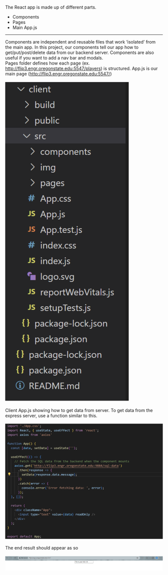 The React app is made up of different parts. 
* Components
* Pages
* Main App.js <br>
___
Components are independent and reusable files that work ‘isolated’ from the main app. In this project, our components tell our app how to get/put/post/delete data from our backend server. Components are also useful if you want to add a nav bar and modals. <br>
Pages folder defines how each page (ex. http://flip3.engr.oregonstate.edu:5547/players) is structured. App.js is our main page (http://flip3.engr.oregonstate.edu:5547/)<br><br>
![app.js file](https://github.com/scott5Tots/react-starter-app/blob/main/Step%203/assets/Src.png)<br><br>
Client App.js showing how to get data from server. To get data from the express server, use a function similar to this.<br><br>
![app.js file](https://github.com/scott5Tots/react-starter-app/blob/main/Step%203/assets/Client%20app.png)<br><br>
The end result should appear as so<br><br>
![app.js file](https://github.com/scott5Tots/react-starter-app/blob/main/Step%203/assets/Endresult.png)
